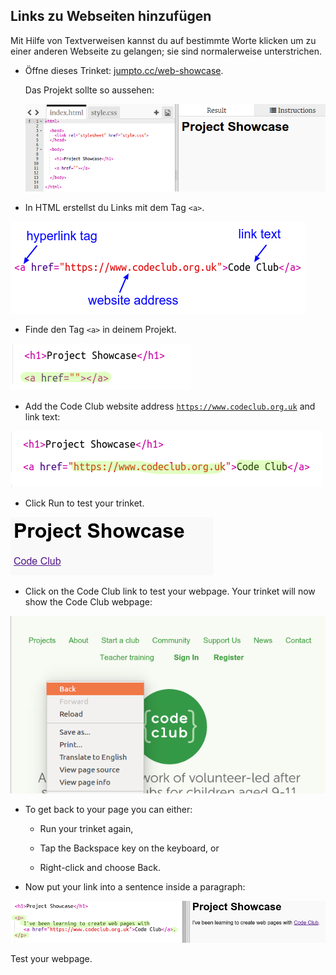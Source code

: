 ## Links zu Webseiten hinzufügen

Mit Hilfe von Textverweisen kannst du auf bestimmte Worte klicken um zu einer anderen Webseite zu gelangen; sie sind normalerweise unterstrichen.

+ Öffne dieses Trinket: [jumpto.cc/web-showcase](http://jumpto.cc/web-showcase).
    
    Das Projekt sollte so aussehen:
    
    ![Screenshot](images/showcase-starter.png)

+ In HTML erstellst du Links mit dem Tag `<a>`.

![Screenshot](images/showcase-link.png)

+ Finde den Tag `<a>` in deinem Projekt. 

![screenshot](images/showcase-a-template.png)

+ Add the Code Club website address [`https://www.codeclub.org.uk`](https://www.codeclub.org.uk) and link text:

![screenshot](images/showcase-code-club.png)

+ Click Run to test your trinket.

![Screenshot](images/showcase-cc-output.png)

+ Click on the Code Club link to test your webpage. Your trinket will now show the Code Club webpage: 

![Screenshot](images/showcase-cc-website.png)

+ To get back to your page you can either:
    
    + Run your trinket again,
    
    + Tap the Backspace key on the keyboard, or
    
    + Right-click and choose Back.

+ Now put your link into a sentence inside a paragraph:

![Screenshot](images/showcase-paragraph.png)

Test your webpage.